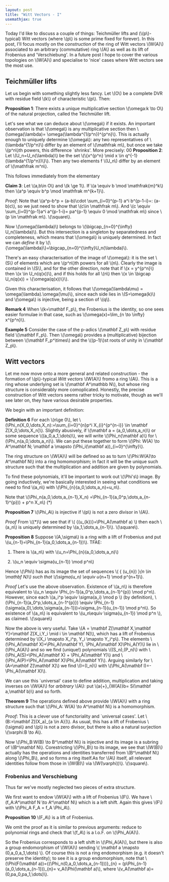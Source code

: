```yaml
---
layout: post
title: "Witt Vectors - I"
usemathjax: true
---
```


Today I'd like to discuss a couple of things: Teichmüller lifts and (\\(p\\)-typical) Witt vectors (where \\(p\\) is some prime fixed for forever). In this post, I'll focus mostly on the _construction_ of the ring of Witt vectors \\(W(A)\\) associated to an arbitrary (commutative) ring \\(A\\) as well as its lift of Frobenius and 'Verschiebung'. In a future post I hope to cover the various topologies on \\(W(A)\\) and specialise to 'nice' cases where Witt vectors see the most use.


## Teichmüller lifts

Let us begin with something slightly less fancy. Let \\(O\\) be a complete DVR with residue field \\(k\\) of characteristic \\(p\\). Then:

**Proposition 1**: There exists a unique multiplicative section \\(\omega:k \to O\\) of the natural projection, called the Teichmüller lift.

Let's see what we can deduce about \\(\omega\\) if it exists. An important observation is that \\(\omega\\) is any multiplicative section then \\(\omega(\lambda)= \omega(\lambda^{1/p^n})^{p^n}\\). This is actually enough to uniquely determine \\(\omega\\): any two representatives of \\(\lambda^{1/p^n}\\) differ by an element of \\(\mathfrak m\\), but once we take \\(p^n\\)th powers, this difference `shrinks'. More precisely:
00
**Proposition 2**: Let \\(U_n=U_n(\lambda)\\) be the set \\(\\{x^{p^n} \mid x \in q^{-1}(\lambda^{1/p^n})\\}\\). Then any two elements f \\(U_n\\) differ by an element of \\(\mathfrak m^n\\). 

This follows immediately from the elementary

**Claim 3**: Let \\(a,b\in O\\) and \\(k \ge 1\\). If \\(a \equiv b \mod \mathfrak{m}^k\\) then \\(a^p \equiv b^p \mod \mathfrak m^{k+1}\\). 

_Proof_: Note that \\(a^p-b^p = (a-b)\cdot \sum_{i=0}^{p-1} a^i b^{p-1-i}=: (a-b)c\\), so we just need to show that \\(c\in \mathfrak m\\). And \\(c \equiv \sum_{i=0}^{p-1}a^i a^{p-1-i}= pa^{p-1} \equiv 0 \mod \mathfrak m\\) since \\(p \in \mathfrak m\\). \\(\square\\).

Now \\(\omega(\lambda)\\) belongs to \\(\bigcap_{n=0}^{\infty} U_n(\lambda)\\). But this intersection is a singleton by separatedness and completeness, which means that \\(\omega\\) is uniquely determined. In fact we can _define_ it by \\(\\{\omega(\lambda)\\}=\bigcap_{n=0}^{\infty}U_n(\lambda)\\).

There's an easy characterisation of the image of \\(\omega\\): it is the set \\(S\\) of elements which are \\(p^n\\)th powers for all \\(n\\). Clearly the image is contained in \\(S\\), and for the other direction, note that if \\(x = y^{p^n}\\) then \\(x \in U_n(q(x))\\), and if this holds for all \\(n\\) then \\(x \in \bigcap U_n(q(x)) = \\{\omega(q(x))\\}\\). 

Given this characterisation, it follows that \\(\omega(\lambda\mu) = \omega(\lambda).\omega(\mu)\\), since each side lies in \\(S=\omega(k)\\) and \\(\omega\\) is injective, being a section of \\(q\\).

**Remark 4** When \\(k=\mathbf F_p\\), the Frobenius is the identity, so one sees easier formulae in that case, such as \\(\omega(x)=\lim_{n \to \infty} x^{p^n}\\).

**Example 5** Consider the case of the p-adics \\(\mathbf Z_p\\) with residue field \\(\mathbf F_p\\). Then \\(\omega\\) provides a (multiplicative) bijection between \\(\mathbf F_p^\times\\) and the \\((p-1)\\)st roots of unity in \\(\mathbf Z_p\\).

## Witt vectors

Let me now move onto a more general and related construction - the formation of \\(p\\)-typical _Witt vectors_  \\(W(A)\\) fromo a ring \\(A\\). This is a ring whose underlying set is \\(\mathbf A^\mathbb N\\), but whose ring structure is considerably more comoplicated. Honestly, the precise construction of Witt vectors seems rather tricky to motivate, though as we'll see later on, they have various desirable properties.

We begin with an important definition:

**Definition 6** For each \\(n\ge 0\\), let \\(\Phi_n(X_0,\dots,X_n):=\sum_{i=0}^{n}p^i X_{i}^{p^{n-i}} \in \mathbf Z[X_0,\dots,X_n]\\). Slightly abusively, if \\(\mathbf a = (a_0,\dots,a_n)\\) or some sequence \\((a_0,a_1,\dots)\\), we will write \\(\Phi_n(\mathbf a)\\) for \\(\Phi_n(a_0,\dots,a_n)\\). We can put these together to form \\(\Phi: W(A) \to A^\mathbf N; \mathbf a \mapsto (\Phi_i(\mathbf a))_{i=0}^{\infty}\\).

The ring structure on \\(W(A)\\) will be defined so as to turn \\(\Phi:W(A)\to A^\mathbf N\\) into a ring homomorphism; in fact it will be the unique such structure such that the multiplication and addition are given by polynomials.

To find these polynomials, it'll be important to work out \\(\Phi's\\) image. By going inductively, we're basically interested in seeing what conditions we need to find \\(a_n\\) with \\(\Phi_{n}(a_0,\dots,a_n)=u_n\\).

Note that \\(\Phi_n(a_0,\dots,a_{n-1},X_n) =\Phi_{n-1}(a_0^p,\dots,a_{n-1}^{p})) + p^n X_n\\) (*)

**Proposition 7** \\(\Phi_A\\) is injective if \\(p\\) is not a zero divisor in \\(A\\).

_Proof_ From \\((*)\\) we see that if \\( {(u_{k})}=\Phi_A(\mathbf a) \\) then each \\(a_n\\) is uniquely determined by \\(a_1,\dots,a_{n-1}\\). \\(\square\\).

**Proposition 8** Suppose \\(A,\sigma\\) is a ring with a lift of Frobenius and put \\(u_{n-1}=\Phi_{n-1}(a_0,\dots,a_{n-1})\\). TFAE:

1) There is \\(a_n\\) with \\(u_n=\Phi_{n}(a_0,\dots,a_n)\\)

2) \\(u_n \equiv \sigma(u_{n-1}) \mod p^n\\)

Hence \\(\Phi\\) has as its image the set of sequences \\( { (u_{n}) }_{n \in \mathbf N}\\) such that \\(\sigma(u_n) \equiv u_{n+1} \mod p^{n+1}\\).

_Proof_ Let's use the above observation. Existence of \\(a_n\\) is therefore equivalent to \\(u_n \equiv \Phi_{n-1}(a_0^p,\dots,a_{n-1}^{p}) \mod p^n\\). However, since each \\(a_i^p \equiv \sigma(a_i) \mod p \\) (by definition), \\(\Phi_{n-1}(a_0^p,\dots,a_{n-1^{p}}) \equiv \Phi_{n-1}(\sigma(a_0),\dots,\sigma(a_{n-1}))=\sigma_{n-1}(u_{n-1}) \mod p^n\\). So existence of \\(a_n\\) is equivalent to \\(u_n\equiv \sigma(u_{n-1}) \mod p^n \\), as claimed. \\(\square\\)

Now the above is very useful. Take \\(A = \mathbf Z[\mathbf X,\mathbf Y]=\mathbf Z[X_i,Y_i \mid i \in \mathbf N]\\), which has a lift of Frobenius determined by \\(X_i \mapsto X_i^p, Y_i \mapsto Y_i^p\\). The elements \\(\Phi_A(\mathbf X)+\Phi_A(\mathbf Y), \Phi_A(\mathbf X)\Phi_A(Y)\\) lie in \\(\Phi_A(A)\\) and so we find (unique!) polynomials \\((S_n),(P_n)\\) with \\(\Phi_A(S)=\Phi_A(\mathbf X) + \Phi_A(\mathbf Y)\\) and \\(\Phi_A(P)=\Phi_A(\mathbf X)\Phi_A(\mathbf Y)\\). Arguing similarly for \\(A=\mathbf Z[\mathbf X]\\) we find \\(I=(I_n)\\) with \\(\Phi_A(\mathbf I)=-\Phi_A(\mathbf X)\\).

We can use this `universal' case to define addition, multiplication and taking inverses on \\(W(A)\\) for _arbitrary_ \\(A\\): put \\(a{+}_{W(A)}b= S(\mathbf a,\mathbf b)\\) and so forth.

**Theorem 9** The operations defined above provide \\(W(A)\\) with a ring structure such that \\(\Phi_A: W(A) \to A^\mathbf N\\) is a homomorphism.

_Proof_: This is a clever use of functoriality and `universal cases'. Let \\(B:=\mathbf Z[(X_a)_{a \in A}]\\). As usual, this has a lift of Frobenius \\(\sigma\\) and \\(p\\) is not a zero divisor, but there is also a natural surjection \\(\varphi:B \to A\\).

Now \\(\Phi_B:W(B) \to B^\mathbf N\\) is injective and its image is a subring of \\(B^\mathbf N\\). Corestricting \\(\Phi_B\\) to its image, we see that \\(W(B)\\) actually has the operations and identities transferred from \\(B^\mathbf N\\) along \\(\Phi_B\\), and so forms a ring itself.As for \\(A\\) itself, all relevant identities follow from those in \\(W(B)\\) via \\(W(\varphi))\\). \\(\square\\).

### Frobenius and Verschiebung

Thus far we've mostly neglected two pieces of extra structure. 

We first want to endow \\(W(A)\\) with a lift of Frobenius \\(F\\). We have \\(f_A:A^\mathbf N \to A^\mathbf N\\) which is a left shift. Again this gives \\(F\\) with \\(\Phi_A F_A = f_A \Phi_A\\).

**Proposition 10** \\(F_A\\) is a lift of Frobenius.

We omit the proof as it is similar to previous arguments: reduce to polynomial rings and check that \\(f_A\\) is a l.o.F. on \\(\Phi_A(A)\\).

So the Frobenius corresponds to a left shift in \\(\Phi_A(A)\\), but there is also a group endomorphism of \\(W(A)\\) sending \\( \mathbf a \mapsto (0,a_0,a_1,\dots) \\). Of course this is not a ring endomorphism (e.g. it doesn't preserve the identity); to see it is a group endomorphism, note that \\(\Phi(F(\mathbf a))={(\Phi_n(0,a\_0,\dots,a\_{n-1}))}\_{n} = (p\Phi_{n-1}(a\_0,\dots,a\_{n-1}))_{n}= v_A(\Phi(\mathbf a)\\), where \\(v_A(\mathbf a)=(0,pa_0,pa_1,\dots)\\).


